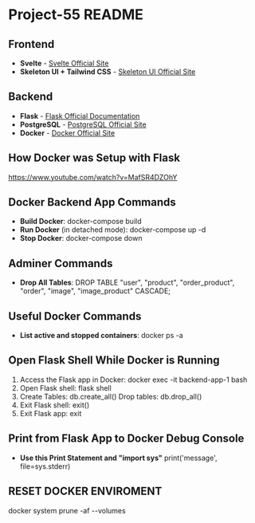 # Project-55 README

## Frontend
- **Svelte** - [Svelte Official Site](https://svelte.dev/)
- **Skeleton UI + Tailwind CSS** - [Skeleton UI Official Site](https://www.skeleton.dev/)

## Backend
- **Flask** - [Flask Official Documentation](https://flask.palletsprojects.com/en/stable/)
- **PostgreSQL** - [PostgreSQL Official Site](https://www.postgresql.org/)
- **Docker** - [Docker Official Site](https://www.docker.com/)

## How Docker was Setup with Flask
  https://www.youtube.com/watch?v=MafSR4DZOhY

## Docker Backend App Commands
- **Build Docker**: 
  docker-compose build
- **Run Docker** (in detached mode):
  docker-compose up -d
- **Stop Docker**:
  docker-compose down

## Adminer Commands
- **Drop All Tables**: 
  DROP TABLE "user", "product", "order_product", "order", "image", "image_product" CASCADE; 

## Useful Docker Commands
- **List active and stopped containers**:
  docker ps -a

## Open Flask Shell While Docker is Running
1. Access the Flask app in Docker:
   docker exec -it backend-app-1 bash
2. Open Flask shell:
   flask shell
3. Create Tables:
   db.create_all()
Drop tables:
db.drop_all()
4. Exit Flask shell:
   exit()
5. Exit Flask app:
   exit

## Print from Flask App to Docker Debug Console
- **Use this Print Statement and "import sys"**
  print('message', file=sys.stderr)

## RESET DOCKER ENVIROMENT
  docker system prune -af --volumes
